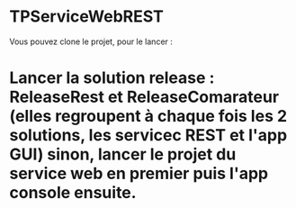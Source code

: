 # TPServiceWebREST

Vous pouvez clone le projet, pour le lancer : 

# Lancer la solution release  : ReleaseRest et ReleaseComarateur (elles regroupent à chaque fois  les 2 solutions, les servicec REST et l'app GUI) sinon, lancer le projet du service web en premier puis l'app console ensuite. 

